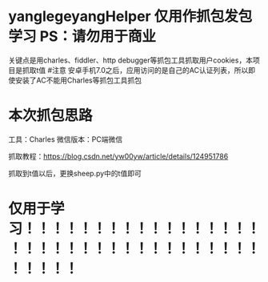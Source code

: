 # yanglegeyangHelper 仅用作抓包发包学习 PS：请勿用于商业
关键点是用charles、fiddler、http debugger等抓包工具抓取用户cookies，本项目是抓取t值
#注意
安卓手机7.0之后，应用访问的是自己的AC认证列表，所以即使安装了AC不能用Charles等抓包工具抓包
# 本次抓包思路
工具：Charles
微信版本：PC端微信

抓取教程：https://blog.csdn.net/yw00yw/article/details/124951786

抓取到t值以后，更换sheep.py中的t值即可

# 仅用于学习！！！！！！！！！！！！！！！！！！！！！！！！！！！！！！！！！！！！！！！！

